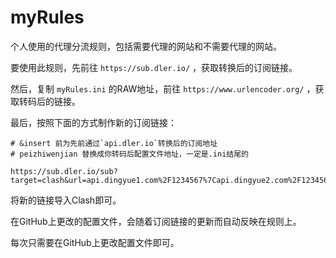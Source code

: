 # myRules

个人使用的代理分流规则，包括需要代理的网站和不需要代理的网站。

要使用此规则，先前往 `https://sub.dler.io/` ，获取转换后的订阅链接。

然后，复制 `myRules.ini` 的RAW地址，前往 `https://www.urlencoder.org/` ，获取转码后的链接。

最后，按照下面的方式制作新的订阅链接：

```Shell
# &insert 前为先前通过`api.dler.io`转换后的订阅地址
# peizhiwenjian 替换成你转码后配置文件地址，一定是.ini结尾的

https://sub.dler.io/sub?target=clash&url=api.dingyue1.com%2F1234567%7Capi.dingyue2.com%2F1234567%7Capi.wangiyihun.com%2Fblabla&insert=false&config=peizhiwenjian&emoji=true&list=false&udp=false&tfo=false&scv=false&fdn=false&sort=false
```

将新的链接导入Clash即可。

在GitHub上更改的配置文件，会随着订阅链接的更新而自动反映在规则上。

每次只需要在GitHub上更改配置文件即可。
